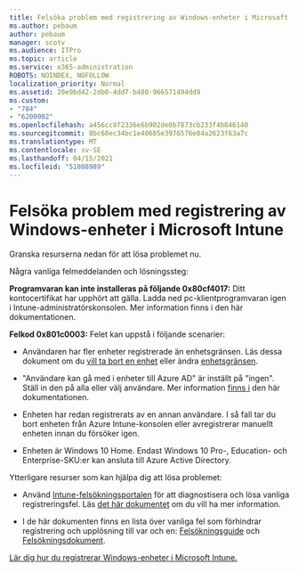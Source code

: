 ```yaml
---
title: Felsöka problem med registrering av Windows-enheter i Microsoft Intune
ms.author: pebaum
author: pebaum
manager: scotv
ms.audience: ITPro
ms.topic: article
ms.service: o365-administration
ROBOTS: NOINDEX, NOFOLLOW
localization_priority: Normal
ms.assetid: 20e9bd42-2db0-4dd7-b480-966571494dd9
ms.custom:
- "784"
- "6200002"
ms.openlocfilehash: a456cc8f2336e6b902de0b7873cb233f4b846140
ms.sourcegitcommit: 8bc60ec34bc1e40685e3976576e04a2623f63a7c
ms.translationtype: MT
ms.contentlocale: sv-SE
ms.lasthandoff: 04/15/2021
ms.locfileid: "51808989"
---
```

# <a name="troubleshoot-issues-with-enrolling-windows-devices-in-microsoft-intune"></a>Felsöka problem med registrering av Windows-enheter i Microsoft Intune

Granska resurserna nedan för att lösa problemet nu.
  
Några vanliga felmeddelanden och lösningssteg:
  
 **Programvaran kan inte installeras på följande 0x80cf4017:** Ditt kontocertifikat har upphört att gälla. Ladda ned pc-klientprogramvaran igen i Intune-administratörskonsolen. Mer information finns i den här dokumentationen.
  
 **Felkod 0x801c0003:** Felet kan uppstå i följande scenarier:
  
-  Användaren har fler enheter registrerade än enhetsgränsen. Läs dessa dokument om du [vill ta bort en enhet](https://docs.microsoft.com/intune/devices-wipe) eller ändra [enhetsgränsen](https://docs.microsoft.com/intune/enrollment-restrictions-set#set-device-limit-restrictions).

-  "Användare kan gå med i enheter till Azure AD" är inställt på "ingen". Ställ in den på alla eller välj användare. Mer information [finns i](https://docs.microsoft.com/azure/active-directory/device-management-azure-portal#configure-device-settings) den här dokumentationen.

-  Enheten har redan registrerats av en annan användare. I så fall tar du bort enheten från Azure Intune-konsolen eller avregistrerar manuellt enheten innan du försöker igen.

-  Enheten är Windows 10 Home. Endast Windows 10 Pro-, Education- och Enterprise-SKU:er kan ansluta till Azure Active Directory.

Ytterligare resurser som kan hjälpa dig att lösa problemet:
  
-  Använd [Intune-felsökningsportalen](https://devicemanagement.microsoft.com/#blade/Microsoft_Intune_DeviceSettings/TroubleshootBlade) för att diagnostisera och lösa vanliga registreringsfel. Läs [det här dokumentet](https://docs.microsoft.com/intune/help-desk-operators) om du vill ha mer information.

-  I de här dokumenten finns en lista över vanliga fel som förhindrar registrering och upplösning till var och en: [Felsökningsguide](https://support.microsoft.com/help/4089533/troubleshooting-windows-device-enrollment-problems-in-microsoft-intune) och [Felsökningsdokument](https://docs.microsoft.com/troubleshoot/mem/intune/troubleshoot-device-enrollment-in-intune).

[Lär dig hur du registrerar Windows-enheter i Microsoft Intune.](https://docs.microsoft.com/intune/windows-enroll)
